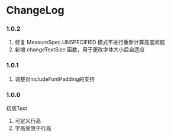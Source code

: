 # ChangeLog

### 1.0.2
1. 修复 MeasureSpec.UNSPECIFIED 模式不进行重新计算高度问题
2. 新增 changeTextSize 函数，用于更改字体大小后自适应

### 1.0.1
1. 调整对includeFontPadding的支持

### 1.0.0
初版Text
1. 可定义行高
2. 字高受限于行高